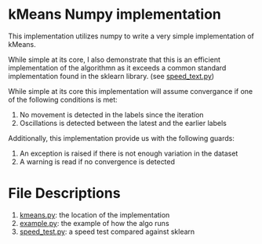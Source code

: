 # kMeans Numpy implementation

This implementation utilizes numpy to write a very simple implementation of kMeans. 

While simple at its core, I also demonstrate that this is an efficient implementation of the algorithmn as it exceeds a common standard implementation found in the sklearn library. (see [speed_text.py](./speed_test.py))

While simple at its core this implementation will assume convergance if one of the following conditions is met:

1. No movement is detected in the labels since the iteration
2. Oscillations is detected between the latest and the earlier labels

Additionally, this implementation provide us with the following guards:

1. An exception is raised if there is not enough variation in the dataset
2. A warning is read if no convergence is detected

# File Descriptions

1. [kmeans.py](./kmeans.py): the location of the implementation
2. [example.py](./example.py): the example of how the algo runs
3. [speed_test.py](./speed_test.py): a speed test compared against sklearn
